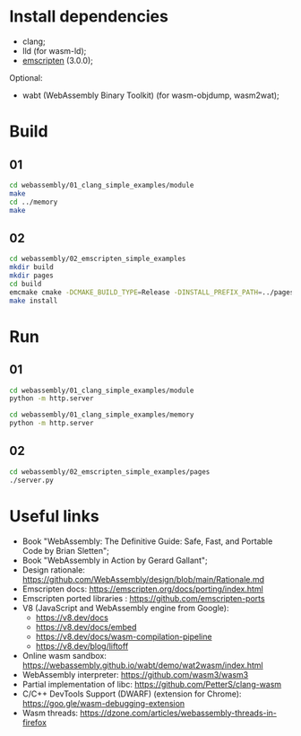 # Install dependencies

* clang; 
* lld (for wasm-ld);
* [emscripten](https://emscripten.org/docs/getting_started/downloads.html#installation-instructions-using-the-emsdk-recommended) (3.0.0);

Optional:
* wabt (WebAssembly Binary Toolkit) (for wasm-objdump, wasm2wat);

# Build

## 01
```sh
cd webassembly/01_clang_simple_examples/module
make
cd ../memory
make
```

## 02
```sh
cd webassembly/02_emscripten_simple_examples
mkdir build
mkdir pages
cd build
emcmake cmake -DCMAKE_BUILD_TYPE=Release -DINSTALL_PREFIX_PATH=../pages ..
make install
```

# Run

## 01
```sh
cd webassembly/01_clang_simple_examples/module
python -m http.server
```

```sh
cd webassembly/01_clang_simple_examples/memory
python -m http.server
```

## 02

```sh
cd webassembly/02_emscripten_simple_examples/pages
./server.py
```

# Useful links

* Book "WebAssembly: The Definitive Guide: Safe, Fast, and Portable Code by Brian Sletten";
* Book "WebAssembly in Action by Gerard Gallant";
* Design rationale: https://github.com/WebAssembly/design/blob/main/Rationale.md
* Emscripten docs: https://emscripten.org/docs/porting/index.html
* Emscripten ported libraries : https://github.com/emscripten-ports
* V8 (JavaScript and WebAssembly engine from Google): 
    - https://v8.dev/docs
    - https://v8.dev/docs/embed
    - https://v8.dev/docs/wasm-compilation-pipeline
    - https://v8.dev/blog/liftoff
* Online wasm sandbox: https://webassembly.github.io/wabt/demo/wat2wasm/index.html
* WebAssembly interpreter: https://github.com/wasm3/wasm3
* Partial implementation of libc: https://github.com/PetterS/clang-wasm
* C/C++ DevTools Support (DWARF) (extension for Chrome): https://goo.gle/wasm-debugging-extension
* Wasm threads: https://dzone.com/articles/webassembly-threads-in-firefox